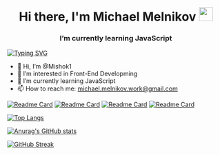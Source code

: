 <h1 align="center">Hi there, I'm Michael Melnikov <img src="https://github.com/blackcater/blackcater/raw/main/images/Hi.gif" height="32"/></h1>
<h3 align="center">I’m currently learning JavaScript</h3>

<a href="https://git.io/typing-svg"><img src="https://readme-typing-svg.herokuapp.com?font=Space+Mono&pause=1000&color=3AE6CA&random=false&width=435&lines=Software+engineer" alt="Typing SVG" /></a>
- 👋 Hi, I’m @Mishok1
- 👀 I’m interested in Front-End Developming
- 🌱 I’m currently learning JavaScript
- 📫 How to reach me: michael.melnikov.work@gmail.com


[![Readme Card](https://github-readme-stats.vercel.app/api/pin/?username=mishok1&repo=Yagoda&theme=dark&card_width=450px)](https://mishok1.github.io/Yagoda/)
[![Readme Card](https://github-readme-stats.vercel.app/api/pin/?username=mishok1&repo=Cat_Energy&theme=dark&card_width=450px)](https://github.com/Mishok1/Cat_Energy)
[![Readme Card](https://github-readme-stats.vercel.app/api/pin/?username=mishok1&repo=beton&theme=dark&card_width=450px)](https://www.konkretum.ru/)
[![Readme Card](https://github-readme-stats.vercel.app/api/pin/?username=mishok1&repo=myPage&theme=dark&card_width=450px)](https://github.com/Mishok1/myPage)


[![Top Langs](https://github-readme-stats.vercel.app/api/top-langs/?username=Mishok1&layout=compact&theme=radical&hide=php)](https://github.com/anuraghazra/github-readme-stats)

[![Anurag's GitHub stats](https://github-readme-stats.vercel.app/api?username=Mishok1&theme=dark&hide=stars&show_icons=true)](https://github.com/anuraghazra/github-readme-stats)

<a href="https://git.io/streak-stats"><img src="https://github-readme-streak-stats.herokuapp.com?user=Mishok1&theme=dark&date_format=j%20M%5B%20Y%5D&mode=weekly&card_width=900" alt="GitHub Streak" /></a>

<!-- [![Harlok's WakaTime stats](https://github-readme-stats.vercel.app/api/wakatime?username=mishok1)](https://github.com/anuraghazra/github-readme-stats) -->


<!---
Mishok1/Mishok1 is a ✨ special ✨ repository because its `README.md` (this file) appears on your GitHub profile.
You can click the Preview link to take a look at your changes.
--->

